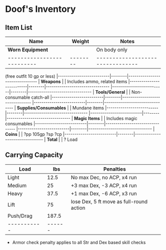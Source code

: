 # Doof's Inventory
## Item List
| Name                     | Weight | Notes
|--------------------------|--------|--------------------------------
| **Worn Equipment**       |        | On body only
|--------------------------|--------|--------------------------------
(free outfit 10 gp or less)
|--------------------------|--------|--------------------------------
| **Weapons**              |        | Includes ammo, related items
|--------------------------|--------|--------------------------------
|--------------------------|--------|--------------------------------
| **Tools/General**        |        | Non-consumable catch-all
|--------------------------|--------|--------------------------------
|--------------------------|--------|--------------------------------
| **Supplies/Consumables** |        | Mundane items
|--------------------------|--------|--------------------------------
|--------------------------|--------|--------------------------------
| **Magic Items**          |        | Includes magic consumables
|--------------------------|--------|--------------------------------
|--------------------------|--------|--------------------------------
| **Coins**                |        | ?pp 105gp ?sp ?cp
|--------------------------|--------|--------------------------------
| **Total**                |        | ? Load

## Carrying Capacity
| Load      | lbs  | Penalties
|-----------|------|------------
| Light     | 12.5 | No max Dec, no ACP, x4 run
| Medium    | 25   | +3 max Dex, -3 ACP, x4 run
| Heavy     | 37.5 | +1 max Dex, -6 ACP, x3 run
| Lift      | 75   | lose Dex, 5 ft move as full-round action
| Push/Drag |187.5 |
|-----------|------|
* Armor check penalty applies to all Str and Dex based skill checks
